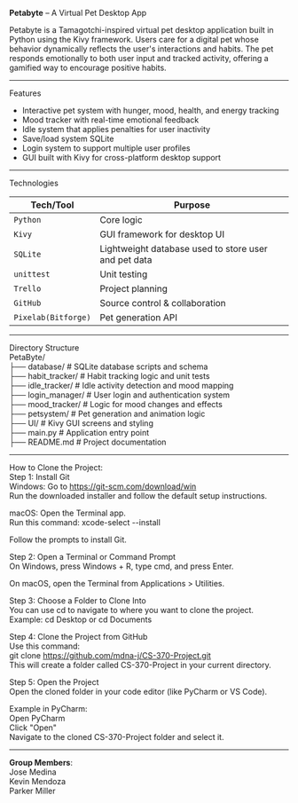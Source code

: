 **Petabyte** – A Virtual Pet Desktop App

Petabyte is a Tamagotchi-inspired virtual pet desktop application built in Python using the Kivy framework. Users care for a digital pet whose behavior dynamically reflects the user's interactions and habits. The pet responds emotionally to both user input and tracked activity, offering a gamified way to encourage positive habits.

---

Features

- Interactive pet system with hunger, mood, health, and energy tracking
- Mood tracker with real-time emotional feedback
- Idle system that applies penalties for user inactivity
- Save/load system SQLite
- Login system to support multiple user profiles
- GUI built with Kivy for cross-platform desktop support
  
---

Technologies

| Tech/Tool    | Purpose                        |
|--------------|--------------------------------|
| `Python`     | Core logic                     |
| `Kivy`       | GUI framework for desktop UI   |
| `SQLite`     | Lightweight database used to store user and pet data  |
| `unittest`   | Unit testing                   |
| `Trello`     | Project planning               |
| `GitHub`     | Source control & collaboration |
| `Pixelab(Bitforge)`| Pet generation API |

---

Directory Structure  
PetaByte/  
├── database/           # SQLite database scripts and schema  
├── habit_tracker/      # Habit tracking logic and unit tests   
├── idle_tracker/       # Idle activity detection and mood mapping   
├── login_manager/      # User login and authentication system   
├── mood_tracker/       # Logic for mood changes and effects   
├── petsystem/          # Pet generation and animation logic   
├── UI/                 # Kivy GUI screens and styling   
├── main.py             # Application entry point   
├── README.md           # Project documentation   

---

How to Clone the Project:  
Step 1: Install Git  
Windows: Go to https://git-scm.com/download/win  
Run the downloaded installer and follow the default setup instructions.  

macOS: Open the Terminal app.  
Run this command: xcode-select --install  

Follow the prompts to install Git.  


Step 2: Open a Terminal or Command Prompt  
On Windows, press Windows + R, type cmd, and press Enter.  

On macOS, open the Terminal from Applications > Utilities.  

Step 3: Choose a Folder to Clone Into  
You can use cd to navigate to where you want to clone the project.   
Example: cd Desktop or cd Documents  

Step 4: Clone the Project from GitHub  
Use this command:  
git clone https://github.com/mdna-j/CS-370-Project.git  
This will create a folder called CS-370-Project in your current directory.   

Step 5: Open the Project  
Open the cloned folder in your code editor (like PyCharm or VS Code).  

Example in PyCharm:  
Open PyCharm  
Click "Open"  
Navigate to the cloned CS-370-Project folder and select it.  

---


**Group Members**:  
Jose Medina  
Kevin Mendoza  
Parker Miller  

